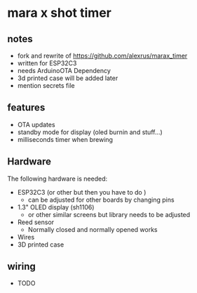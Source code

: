 # mara x shot timer

## notes

- fork and rewrite of https://github.com/alexrus/marax_timer
- written for ESP32C3
- needs ArduinoOTA Dependency
- 3d printed case will be added later
- mention secrets file

## features

- OTA updates
- standby mode for display (oled burnin and stuff...)
- milliseconds timer when brewing

## Hardware

The following hardware is needed:

- ESP32C3 (or other but then you have to do )
  - can be adjusted for other boards by changing pins
- 1.3" OLED display (sh1106)
  - or other similar screens but library needs to be adjusted
- Reed sensor
  - Normally closed and normally opened works
- Wires
- 3D printed case

## wiring

- TODO
